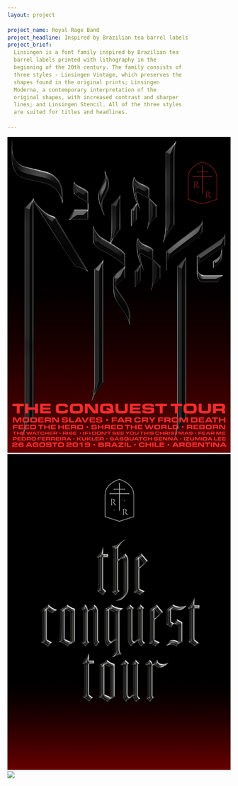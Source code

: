 ```yaml
---
layout: project

project_name: Royal Rage Band
project_headline: Inspired by Brazilian tea barrel labels
project_brief:
  Linsingen is a font family inspired by Brazilian tea
  barrel labels printed with lithography in the
  beginning of the 20th century. The family consists of
  three styles - Linsingen Vintage, which preserves the
  shapes found in the original prints; Linsingen
  Moderna, a contemporary interpretation of the
  original shapes, with increased contrast and sharper
  lines; and Linsingen Stencil. All of the three styles
  are suited for titles and headlines.

---
```



![](/images/royal_rage_band/royal5b.jpg)
![](/images/royal_rage_band/royal6b.jpg)
![](/images/royal_rage_band/royal2c.jpg)
